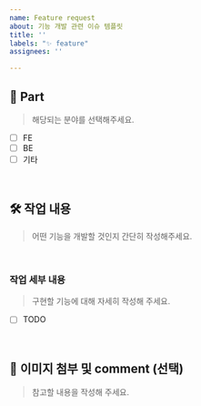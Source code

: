 ```yaml
---
name: Feature request
about: 기능 개발 관련 이슈 템플릿
title: ''
labels: "✨ feature"
assignees: ''

---
```


## 🔘 Part
> 해당되는 분야를 선택해주세요.
- [ ] FE
- [ ] BE
- [ ] 기타

<br />

## 🛠 작업 내용
> 어떤 기능을 개발할 것인지 간단히 작성해주세요.

<br />

### 작업 세부 내용
> 구현할 기능에 대해 자세히 작성해 주세요. 
- [ ] TODO

<br />

## 🎻 이미지 첨부 및 comment (선택)
> 참고할 내용을 작성해 주세요.

<br />
